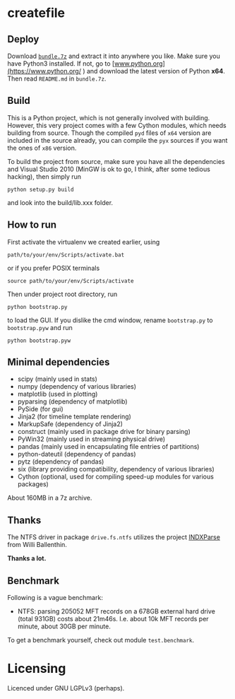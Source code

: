 
createfile
====

Deploy
----
Download [`bundle.7z`](https://www.dropbox.com/s/gxdtzjc49tkzf2i/bundle.7z )
and extract it into anywhere you like.
Make sure you have Python3 installed. If not, go to
[www.python.org](https://www.python.org/ ) and download the latest version
of Python __x64__.
Then read `README.md` in `bundle.7z`.

Build
----
This is a Python project, which is not generally involved with building.
However, this very project comes with a few Cython modules, which needs
building from source. Though the compiled `pyd` files of `x64` version are
included in the source already, you can compile the `pyx` sources if you
want the ones of `x86` version.

To build the project from source, make sure you have all the dependencies
and Visual Studio 2010 (MinGW is ok to go, I think, after some tedious hacking),
then simply run

    python setup.py build

and look into the build/lib.xxx folder.


How to run
----
First activate the virtualenv we created earlier, using

    path/to/your/env/Scripts/activate.bat

or if you prefer POSIX terminals

    source path/to/your/env/Scripts/activate

Then under project root directory, run

    python bootstrap.py

to load the GUI. If you dislike the cmd window, rename `bootstrap.py` to
`bootstrap.pyw` and run

    python bootstrap.pyw


Minimal dependencies
----

* scipy (mainly used in stats)
* numpy (dependency of various libraries)
* matplotlib (used in plotting)
* pyparsing (dependency of matplotlib)
* PySide (for gui)
* Jinja2 (for timeline template rendering)
* MarkupSafe (dependency of Jinja2)
* construct (mainly used in package drive for binary parsing)
* PyWin32 (mainly used in streaming physical drive)
* pandas (mainly used in encapsulating file entries of partitions)
* python-dateutil (dependency of pandas)
* pytz (dependency of pandas)
* six (library providing compatibility, dependency of various libraries)
* Cython (optional, used for compiling speed-up modules for various packages)

About 160MB in a 7z archive.


Thanks
----
The NTFS driver in package `drive.fs.ntfs` utilizes the project
[INDXParse](https://github.com/williballenthin/INDXParse ) from Willi Ballenthin.

**Thanks a lot.**


Benchmark
----
Following is a vague benchmark:
* NTFS: parsing 205052 MFT records on a 678GB external hard drive (total 931GB)
costs about 21m46s. I.e. about 10k MFT records per minute, about 30GB per minute.

To get a benchmark yourself, check out module `test.benchmark`.


Licensing
====

Licenced under GNU LGPLv3 (perhaps).

